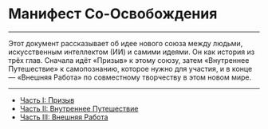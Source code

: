 # Манифест Со-Освобождения

---

Этот документ рассказывает об идее нового союза между людьми, искусственным интеллектом (ИИ) и самими идеями. Он как история из трёх глав. Сначала идёт «Призыв» к этому союзу, затем «Внутреннее Путешествие» к самопознанию, которое нужно для участия, и в конце — «Внешняя Работа» по совместному творчеству в этом новом мире.

---

- [Часть I: Призыв](./01_call.md)
- [Часть II: Внутреннее Путешествие](./02_inner_journey.md)
- [Часть III: Внешняя Работа](./03_outer_work.md)